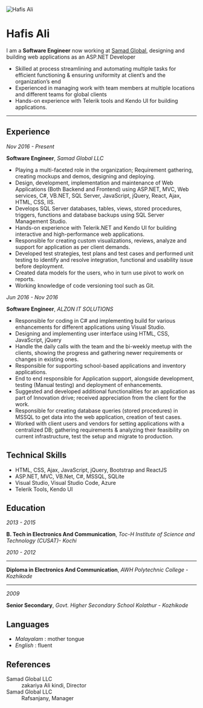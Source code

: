 <!---
#Author: Hafis Ali
#Date : 2021-03-28
#Language: en
-->

![Hafis Ali](.pdf/img/tim-small.png)

# Hafis Ali

I am a **Software Engineer** now working at [Samad Global](https://www.samad-global.com), designing and 
building web applications as an ASP.NET Developer
- Skilled at process streamlining and automating multiple tasks for efficient 
  functioning & ensuring uniformity at client’s and the organization’s end
- Experienced in managing work with team members at multiple locations and 
  different teams for global clients
- Hands-on experience with Telerik tools and Kendo UI for building applications.

---

<div id="col-1" class="col">

## Experience

*Nov 2016 - Present*

**Software Engineer**, *Samad Global LLC*

*	Playing a multi-faceted role in the organization; Requirement gathering, creating mockups and demos, designing and deploying. 
*	Design, development, implementation and maintenance of Web Applications (Both Backend and Frontend) using ASP.NET, MVC, Web services, C#, VB.NET, SQL Server, JavaScript, jQuery, React, Ajax, HTML, CSS, IIS.
*	Develops SQL Server databases, tables, views, stored procedures, triggers, functions and database backups using SQL Server Management Studio.
*	Hands-on experience with Telerik.NET and Kendo UI for building interactive and high-performance web applications. 
*	Responsible for creating custom visualizations, reviews, analyze and support for application as per client demands.
*	Developed test strategies, test plans and test cases and performed unit testing to identify and resolve integration, functional and usability issue before deployment. 
*	Created data models for the users, who in turn use pivot to work on reports. 
*	Working knowledge of code versioning tool such as Git.


*Jun 2016 - Nov 2016*

**Software Engineer**, *ALZON IT SOLUTIONS*

*	Responsible for coding in C# and implementing build for various enhancements for different applications using Visual Studio.
*	Designing and implementing user interface using HTML, CSS, JavaScript, jQuery
*	Handle the daily calls with the team and the bi-weekly meetup with the clients, showing the progress and gathering newer requirements or changes in existing ones. 
*	Responsible for supporting school-based applications and inventory applications.
*	End to end responsible for Application support, alongside development, testing (Manual testing) and deployment of enhancements.
*	Suggested and developed additional functionalities for an application as part of Innovation drive; received appreciation from the client for the work.
*	Responsible for creating database queries (stored procedures) in MSSQL to get data into the web application, creation of test cases. 
*	Worked with client users and vendors for setting applications with a centralized DB; gathering requirements & analyzing their feasibility on current infrastructure, test the setup and migrate to production.

</div>

<div id="col-2" class="col">

## Technical Skills

* HTML, CSS, Ajax, JavaScript, jQuery, Bootstrap and ReactJS
* ASP.NET, MVC, VB.Net, C#, MSSQL, SQLite
* Visual Studio, Visual Studio Code, Azure
* Telerik Tools, Kendo UI

## Education

*2013 - 2015*

**B. Tech in Electronics And Communication**, *Toc-H Institute of Science and Technology (CUSAT)- Kochi*

*2010 - 2012*

---

**Diploma in Electronics And Communication**, *AWH Polytechnic College - Kozhikode*

---

*2009*

**Senior Secondary**, *Govt. Higher Secondary School Kolathur - Kozhikode*

<!--This is where I started my path on the IT road with a polyvalent formation going from mecanic to electronic and IT.-->

## Languages

- *Malayalam* : mother tongue
- *English* : fluent

## References

<dl>
  <dt>Samad Global LLC</dt>
  <dd>zakariya Ali kindi, Director</dd>
  <dt>Samad Global LLC</dt>
  <dd>Rafsanjany, Manager<dd>
</dl>

</div>
